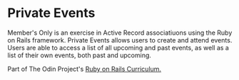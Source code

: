 # Private Events

Member's Only is an exercise in Active Record associatiuons using the Ruby on Rails framework.  Private Events allows users to create and attend events.  Users are able to access a list of all upcoming and past events, as well as a list of their own events, both past and upcoming.

Part of The Odin Project's [Ruby on Rails Curriculum.](http://www.theodinproject.com/courses/ruby-on-rails/lessons/associations)